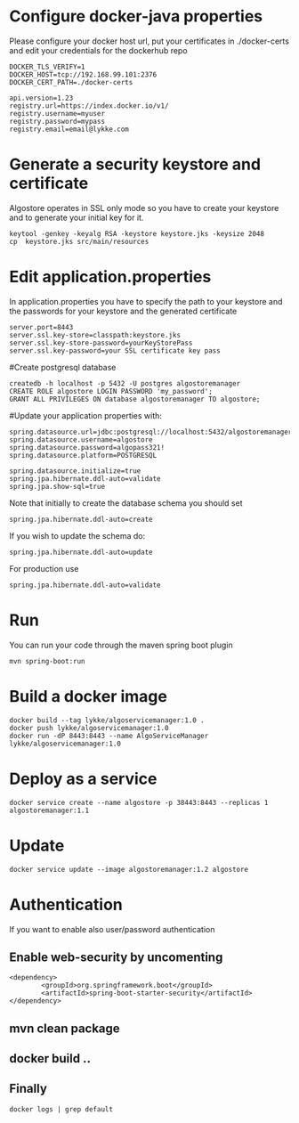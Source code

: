 
# Configure docker-java properties
Please configure your docker host url, put your certificates in ./docker-certs and edit your credentials for the dockerhub repo 

```
DOCKER_TLS_VERIFY=1
DOCKER_HOST=tcp://192.168.99.101:2376
DOCKER_CERT_PATH=./docker-certs

api.version=1.23
registry.url=https://index.docker.io/v1/
registry.username=myuser
registry.password=mypass
registry.email=email@lykke.com
```

# Generate a security keystore and certificate
Algostore operates in SSL only mode so you have to create your keystore and to generate your initial key for it. 
```
keytool -genkey -keyalg RSA -keystore keystore.jks -keysize 2048
cp  keystore.jks src/main/resources
```
# Edit application.properties 
In application.properties you have to specify the path to your keystore and the passwords for your keystore and the generated certificate
```
server.port=8443
server.ssl.key-store=classpath:keystore.jks
server.ssl.key-store-password=yourKeyStorePass
server.ssl.key-password=your SSL certificate key pass
```

#Create postgresql database 
```
createdb -h localhost -p 5432 -U postgres algostoremanager
CREATE ROLE algostore LOGIN PASSWORD 'my_password';
GRANT ALL PRIVILEGES ON database algostoremanager TO algostore;
```

#Update your application properties with:
```
spring.datasource.url=jdbc:postgresql://localhost:5432/algostoremanager
spring.datasource.username=algostore
spring.datasource.password=algopass321!
spring.datasource.platform=POSTGRESQL

spring.datasource.initialize=true
spring.jpa.hibernate.ddl-auto=validate
spring.jpa.show-sql=true

```

Note that initially to create the database schema you should set
```
spring.jpa.hibernate.ddl-auto=create
```
If you wish to update the schema do:
```
spring.jpa.hibernate.ddl-auto=update
```
For production use
```
spring.jpa.hibernate.ddl-auto=validate
```
 
 

# Run
You can run your code through the maven spring boot plugin
```
mvn spring-boot:run
```

# Build a docker image 
```
docker build --tag lykke/algoservicemanager:1.0 .
docker push lykke/algoservicemanager:1.0
docker run -dP 8443:8443 --name AlgoServiceManager lykke/algoservicemanager:1.0
```
# Deploy as a service 
```
docker service create --name algostore -p 38443:8443 --replicas 1 algostoremanager:1.1
```
# Update 
```
docker service update --image algostoremanager:1.2 algostore
```
# Authentication 
If you want to enable also user/password authentication 

## Enable web-security by uncomenting 
```
<dependency>
		<groupId>org.springframework.boot</groupId>
		<artifactId>spring-boot-starter-security</artifactId>
</dependency>
```
## mvn clean package
## docker build ..
## Finally 
```
docker logs | grep default
```
